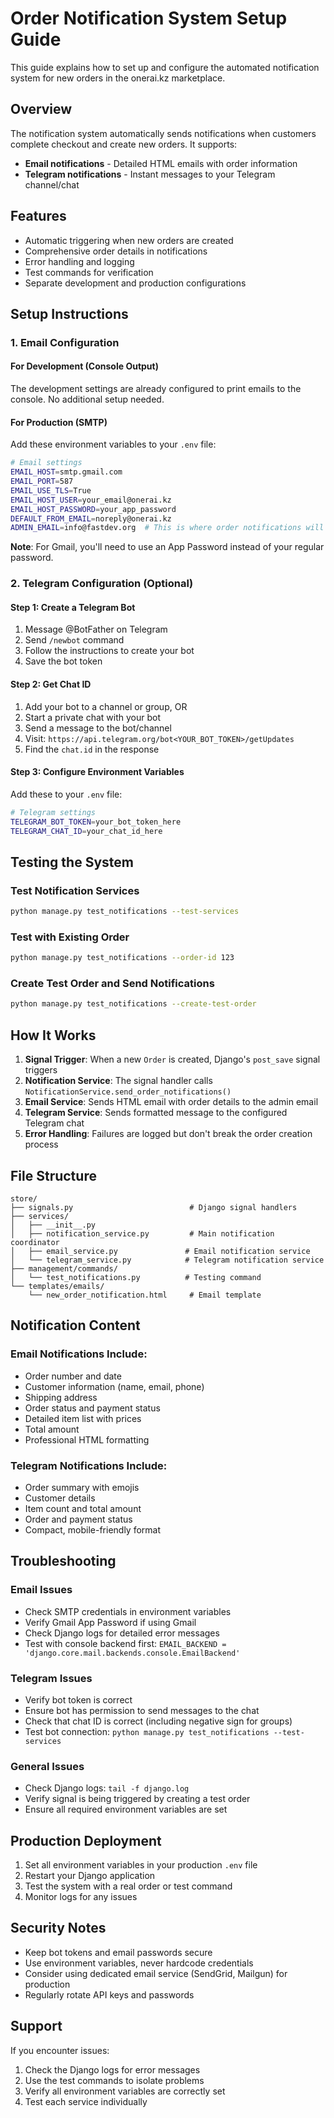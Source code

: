 # Order Notification System Setup Guide

This guide explains how to set up and configure the automated notification system for new orders in the onerai.kz marketplace.

## Overview

The notification system automatically sends notifications when customers complete checkout and create new orders. It supports:

- **Email notifications** - Detailed HTML emails with order information
- **Telegram notifications** - Instant messages to your Telegram channel/chat

## Features

- Automatic triggering when new orders are created
- Comprehensive order details in notifications
- Error handling and logging
- Test commands for verification
- Separate development and production configurations

## Setup Instructions

### 1. Email Configuration

#### For Development (Console Output)
The development settings are already configured to print emails to the console. No additional setup needed.

#### For Production (SMTP)
Add these environment variables to your `.env` file:

```bash
# Email settings
EMAIL_HOST=smtp.gmail.com
EMAIL_PORT=587
EMAIL_USE_TLS=True
EMAIL_HOST_USER=your_email@onerai.kz
EMAIL_HOST_PASSWORD=your_app_password
DEFAULT_FROM_EMAIL=noreply@onerai.kz
ADMIN_EMAIL=info@fastdev.org  # This is where order notifications will be sent
```

**Note**: For Gmail, you'll need to use an App Password instead of your regular password.

### 2. Telegram Configuration (Optional)

#### Step 1: Create a Telegram Bot
1. Message @BotFather on Telegram
2. Send `/newbot` command
3. Follow the instructions to create your bot
4. Save the bot token

#### Step 2: Get Chat ID
1. Add your bot to a channel or group, OR
2. Start a private chat with your bot
3. Send a message to the bot/channel
4. Visit: `https://api.telegram.org/bot<YOUR_BOT_TOKEN>/getUpdates`
5. Find the `chat.id` in the response

#### Step 3: Configure Environment Variables
Add these to your `.env` file:

```bash
# Telegram settings
TELEGRAM_BOT_TOKEN=your_bot_token_here
TELEGRAM_CHAT_ID=your_chat_id_here
```

## Testing the System

### Test Notification Services
```bash
python manage.py test_notifications --test-services
```

### Test with Existing Order
```bash
python manage.py test_notifications --order-id 123
```

### Create Test Order and Send Notifications
```bash
python manage.py test_notifications --create-test-order
```

## How It Works

1. **Signal Trigger**: When a new `Order` is created, Django's `post_save` signal triggers
2. **Notification Service**: The signal handler calls `NotificationService.send_order_notifications()`
3. **Email Service**: Sends HTML email with order details to the admin email
4. **Telegram Service**: Sends formatted message to the configured Telegram chat
5. **Error Handling**: Failures are logged but don't break the order creation process

## File Structure

```
store/
├── signals.py                          # Django signal handlers
├── services/
│   ├── __init__.py
│   ├── notification_service.py         # Main notification coordinator
│   ├── email_service.py               # Email notification service
│   └── telegram_service.py            # Telegram notification service
├── management/commands/
│   └── test_notifications.py          # Testing command
└── templates/emails/
    └── new_order_notification.html     # Email template
```

## Notification Content

### Email Notifications Include:
- Order number and date
- Customer information (name, email, phone)
- Shipping address
- Order status and payment status
- Detailed item list with prices
- Total amount
- Professional HTML formatting

### Telegram Notifications Include:
- Order summary with emojis
- Customer details
- Item count and total amount
- Order and payment status
- Compact, mobile-friendly format

## Troubleshooting

### Email Issues
- Check SMTP credentials in environment variables
- Verify Gmail App Password if using Gmail
- Check Django logs for detailed error messages
- Test with console backend first: `EMAIL_BACKEND = 'django.core.mail.backends.console.EmailBackend'`

### Telegram Issues
- Verify bot token is correct
- Ensure bot has permission to send messages to the chat
- Check that chat ID is correct (including negative sign for groups)
- Test bot connection: `python manage.py test_notifications --test-services`

### General Issues
- Check Django logs: `tail -f django.log`
- Verify signal is being triggered by creating a test order
- Ensure all required environment variables are set

## Production Deployment

1. Set all environment variables in your production `.env` file
2. Restart your Django application
3. Test the system with a real order or test command
4. Monitor logs for any issues

## Security Notes

- Keep bot tokens and email passwords secure
- Use environment variables, never hardcode credentials
- Consider using dedicated email service (SendGrid, Mailgun) for production
- Regularly rotate API keys and passwords

## Support

If you encounter issues:
1. Check the Django logs for error messages
2. Use the test commands to isolate problems
3. Verify all environment variables are correctly set
4. Test each service individually
